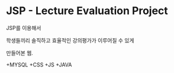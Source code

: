 # JSP - Lecture Evaluation Project

JSP를 이용해서

학생들끼리 솔직하고 효율적인 강의평가가 이루어질 수 있게

만들어본 웹.

+MYSQL
+CSS
+JS
+JAVA


